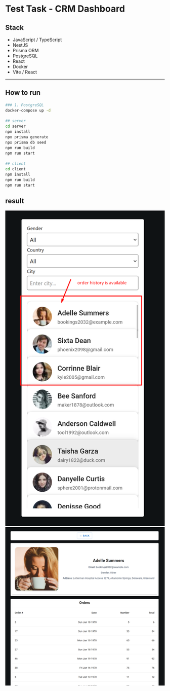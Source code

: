 # Test Task - CRM Dashboard

## Stack
- JavaScript / TypeScript
- NestJS
- Prisma ORM
- PostgreSQL
- React
- Docker
- Vite / React

---

## How to run


```bash
### 1. PostgreSQL
docker-compose up -d

## server 
cd server
npm install
npx prisma generate
npx prisma db seed
npm run build
npm run start

## client
cd client
npm install
npm run build
npm run start
```
## result
![alt text](image-2.png)
![alt text](image-3.png)

